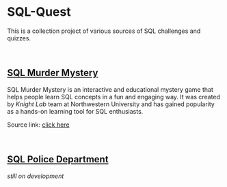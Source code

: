 # SQL-Quest

This is a collection project of various sources of SQL challenges and quizzes.

<br/>

## [SQL Murder Mystery](https://github.com/saa23/SQL-Quest/tree/master/sql-murder-mystery)

SQL Murder Mystery is an interactive and educational mystery game that helps people learn SQL concepts in a fun and engaging way. It was created by *Knight Lab* team at Northwestern University and has gained popularity as a hands-on learning tool for SQL enthusiasts.

Source link: [click here](https://mystery.knightlab.com/)

<br/>

## [SQL Police Department]()

*still on development*